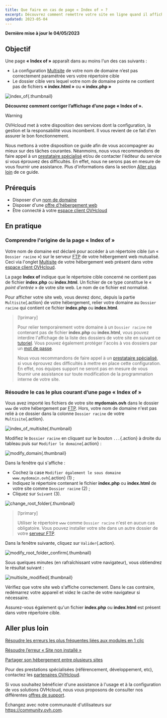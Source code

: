 ```yaml
---
title: Que faire en cas de page « Index of » ?
excerpt: Découvrez comment remettre votre site en ligne quand il affiche une page « Index of »
updated: 2023-05-04
---
```


**Dernière mise à jour le 04/05/2023**

## Objectif

Une page **« Index of »** apparaît dans au moins l'un des cas suivants :

- La configuration [Multisite](/pages/web/hosting/multisites_configure_multisite) de votre nom de domaine n’est pas correctement paramétrée vers votre répertoire cible
- Le dossier cible vers lequel votre nom de domaine pointe ne contient pas de fichiers **« index.html »** ou **« index.php »**

![index_of](images/index_of.png){.thumbnail}

**Découvrez comment corriger l’affichage d’une page « Index of ».**

> [!warning]
>
> OVHcloud met à votre disposition des services dont la configuration, la gestion et la responsabilité vous incombent. Il vous revient de ce fait d'en assurer le bon fonctionnement.
>
> Nous mettons à votre disposition ce guide afin de vous accompagner au mieux sur des tâches courantes. Néanmoins, nous vous recommandons de faire appel à un [prestataire spécialisé](https://partner.ovhcloud.com/fr-ca/directory/) et/ou de contacter l'éditeur du service si vous éprouvez des difficultés. En effet, nous ne serons pas en mesure de vous fournir une assistance. Plus d'informations dans la section [Aller plus loin](#gofurther) de ce guide.
>

## Prérequis

- Disposer d'un [nom de domaine](https://www.ovhcloud.com/fr-ca/domains/)
- Disposer d'une [offre d'hébergement web](https://www.ovhcloud.com/fr-ca/web-hosting/)
- Être connecté à votre [espace client OVHcloud](https://ca.ovh.com/auth/?action=gotomanager&from=https://www.ovh.com/ca/fr/&ovhSubsidiary=qc)

## En pratique

### Comprendre l'origine de la page « Index of »

Votre nom de domaine est déclaré pour accéder à un répertoire cible (un « `Dossier racine` ») sur le serveur [FTP](/pages/web/hosting/ftp_connection) de votre hébergement web mutualisé. Ceci via l'onglet [Multisite](/pages/web/hosting/multisites_configure_multisite) de votre hébergement web présent dans votre [espace client OVHcloud](https://ca.ovh.com/auth/?action=gotomanager&from=https://www.ovh.com/ca/fr/&ovhSubsidiary=qc).

La page **Index of** indique que le répertoire cible concerné ne contient pas de fichier **index.php** ou **index.html**. Un fichier de ce type constitue le « *point d'entrée* » de votre site web. Le nom de ce fichier est normalisé.

Pour afficher votre site web, vous devrez donc, depuis la partie `Multisite`{.action} de votre hébergement, relier votre domaine au `Dossier racine` qui contient ce fichier **index.php** ou **index.html**.

> [!primary]
>
> Pour relier temporairement votre domaine à un `Dossier racine` ne contenant pas de fichier **index.php** ou **index.html**, vous pouvez interdire l'affichage de la liste des dossiers de votre site en suivant ce [tutoriel](/pages/web/hosting/htaccess_what_else_can_you_do#empecher-le-listage-du-contenu-dun-repertoire). Vous pouvez également protéger l'accès à vos dossiers par un [mot de passe](/pages/web/hosting/htaccess_protect_directory_by_password).
>
> Nous vous recommandons de faire appel à un [prestataire spécialisé](https://partner.ovhcloud.com/en-ca/directory/), si vous éprouvez des difficultés à mettre en place cette configuration. En effet, nos équipes support ne seront pas en mesure de vous fournir une assistance sur toute modification de la programmation interne de votre site.

### Résoudre le cas le plus courant d’une page « Index of »

Vous avez importé les fichiers de votre site **mydomain.ovh** dans le dossier `www` de votre hébergement par [FTP](/pages/web/hosting/ftp_connection). Hors, votre nom de domaine n'est pas relié à ce dossier dans la colonne `Dossier racine` de votre `Multisite`{.action}.

![index_of_multisite](images/index_of_multisite.png){.thumbnail}

Modifiez le `Dossier racine` en cliquant sur le bouton `...`{.action} à droite du tableau puis sur `Modifier le domaine`{.action} :

![modify_domain](images/modify_domain.png){.thumbnail}

Dans la fenêtre qui s'affiche :

* Cochez la case `Modifier également le sous domaine www.mydomain.ovh`{.action} (1) ;
* Indiquez le répertoire contenant le fichier **index.php** ou **index.html** de votre site comme `Dossier racine` (2) ;
* Cliquez sur `Suivant` (3).

![change_root_folder](images/change_root_folder01.png){.thumbnail}

> [!primary]
>
> Utiliser le répertoire `www` comme `Dossier racine` n'est en aucun cas obligatoire. Vous pouvez installer votre site dans un autre dossier de votre [serveur FTP](/pages/web/hosting/ftp_connection).
>

Dans la fenêtre suivante, cliquez sur `Valider`{.action}.

![modify_root_folder_confirm](images/modify_root_folder_confirm.png){.thumbnail}

Sous quelques minutes (en rafraîchissant votre navigateur), vous obtiendrez le résultat suivant :

![multisite_modified](images/multisite_modified.png){.thumbnail}

Vérifiez que votre site web s'affiche correctement. Dans le cas contraire, redémarrez votre appareil et videz le cache de votre navigateur si nécessaire.

Assurez-vous également qu'un fichier **index.php** ou **index.html** est présent dans votre répertoire cible.

## Aller plus loin <a name="gofurther"></a>

[Résoudre les erreurs les plus fréquentes liées aux modules en 1 clic](/pages/web/hosting/diagnostic_errors_module1clic)

[Résoudre l’erreur « Site non installé »](/pages/web/hosting/multisites_website_not_installed)

[Partager son hébergement entre plusieurs sites](/pages/web/hosting/multisites_configure_multisite)

Pour des prestations spécialisées (référencement, développement, etc), contactez les [partenaires OVHcloud](https://partner.ovhcloud.com/fr-ca/directory/).

Si vous souhaitez bénéficier d'une assistance à l'usage et à la configuration de vos solutions OVHcloud, nous vous proposons de consulter nos différentes [offres de support](https://www.ovhcloud.com/fr-ca/support-levels/).

Échangez avec notre communauté d'utilisateurs sur <https://community.ovh.com>.